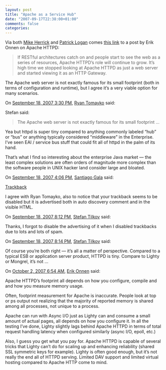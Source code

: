 ```yaml
---
layout: post
title: "Apache as a Service Hub"
date: "2007-09-17T22:38:00+01:00"
comments: false
categories: 
---
```


<p>Via both <a href="http://fuzzypanic.blogspot.com/2007/09/viking-bus.html">Mike Herrick</a> and <a href="http://patricklogan.blogspot.com/2007/09/amqp-xmpp.html">Patrick Logan</a> comes <a href="http://mykakotopia.blogspot.com/2007/09/apache-is-my-service-hub.html">this link</a> to a post by Erik Onnen on Apache HTTPD:</p>

<blockquote>
<p>If RESTful architectures catch on and people start to see the web as a series of resources, Apache HTTPD&#8217;s role will continue to grow. It&#8217;s high time we stopped looking at Apache HTTPD as just a web server and started viewing it as an HTTP Gateway.</p>
</blockquote>

<p>The Apache web server is not exactly famous for its small footprint (both in terms of configuration and runtime), but I agree it&#8217;s a very viable option for many scenarios.</p>

<section class="comments">



<div class="comment" id="comment-1448">
On <a href="#comment-1448" title="Permalink to this comment">September 18, 2007  3:30 PM</a>, <a href="http://tomayko.com/" title="http://tomayko.com/" rel="nofollow">Ryan Tomayko</a>
said:
<p>Stefan said:</p>

<blockquote>
<p>The Apache web server is not exactly famous for its small footprint &#8230;</p>
</blockquote>

<p>Yea but httpd is super tiny compared to anything commonly labeled &#8220;hub&#8221; or &#8220;bus&#8221; or anything typically considered &#8220;middleware&#8221; in the Enterprise. I&#8217;ve seen EAI / service bus stuff that could fit all of httpd in the palm of its hand.</p>

<p>That&#8217;s what I find so interesting about the enterprise Java market &#8212; the least complex solutions are often orders of magnitude more complex than the software people in UNIX hacker land consider large and bloated.</p>


<div class="comment" id="comment-1449">
On <a href="#comment-1449" title="Permalink to this comment">September 18, 2007  4:06 PM</a>, <a href="http://memojo.com/~sgala/blog/" title="http://memojo.com/~sgala/blog/" rel="nofollow">Santiago Gala</a>
said:
<p><a href="http://memojo.com/~sgala/blog/2007/09/18/Service-hubs-and-footprints" rel="nofollow">Trackback</a></p>

<p>I agree with Ryan Tomayko, also to notice that your trackback seems to be disabled but it is advertised both in auto discovery comment and in the visible HTML.</p>


<div class="comment" id="comment-1450">
On <a href="#comment-1450" title="Permalink to this comment">September 18, 2007  8:12 PM</a>, <a href="/en/staff/st/">Stefan Tilkov</a>
said:
<p>Thanks, I forgot to disable the advertising of it when I disabled trackbacks due to lots and lots of spam.</p>


<div class="comment" id="comment-1451">
On <a href="#comment-1451" title="Permalink to this comment">September 18, 2007  8:14 PM</a>, <a href="/en/staff/st/">Stefan Tilkov</a>
said:
<p>Of course you&#8217;re both right &#8212; it&#8217;s all a matter of perspective. Compared to a typical ESB or application server product, HTTPD is tiny. Compare to Lighty or Mongrel, it&#8217;s not &#8230;</p>


<div class="comment" id="comment-1452">
On <a href="#comment-1452" title="Permalink to this comment">October  2, 2007  6:54 AM</a>, <a href="http://mykakotopia.blogspot.com/" title="http://mykakotopia.blogspot.com/" rel="nofollow">Erik Onnen</a>
said:
<p>Apache HTTPD&#8217;s footprint all depends on how you configure, compile and and how you measure memory usage. </p>

<p>Often, footprint measurement for Apache is inaccurate. People look at top or ps output not realizing that the majority of reported memory is shared among all processes, not unique to a process.</p>

<p>Apache can run with Async I/O just as Lighty can and consume a small amount of actual pages, all depends on how you configure it. In all the testing I&#8217;ve done, Lighty slightly lags behind Apache HTTPD in terms of total request handling latency when configured similarly (async I/O, epoll, etc.)</p>

<p>Also, I guess you get what you pay for. Apache HTTPD is capable of several tricks that Lighty can&#8217;t do for scaling up and enhancing reliability (shared SSL symmetric keys for example). Lighty is often good enough, but it&#8217;s not really the end all of HTTPD serving. Limited DAV support and limited virtual hosting compared to Apache HTTP come to mind.</p>


</section>

